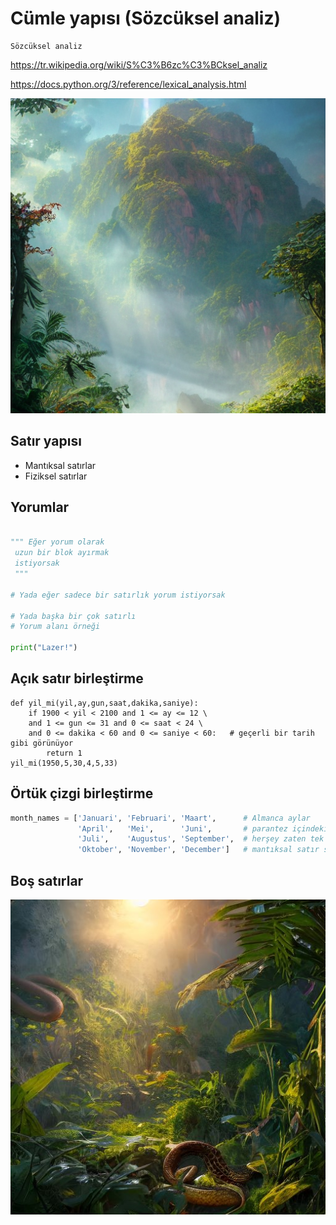 # Cümle yapısı (Sözcüksel analiz)

    Sözcüksel analiz

<https://tr.wikipedia.org/wiki/S%C3%B6zc%C3%BCksel_analiz>

<https://docs.python.org/3/reference/lexical_analysis.html>

![yapılar](./img/structure.jpg)

## Satır yapısı

* Mantıksal satırlar
* Fiziksel satırlar

## Yorumlar

```python

""" Eğer yorum olarak 
 uzun bir blok ayırmak 
 istiyorsak
 """

# Yada eğer sadece bir satırlık yorum istiyorsak

# Yada başka bir çok satırlı
# Yorum alanı örneği

print("Lazer!")

```

## Açık satır birleştirme

```python{2,3}
def yil_mi(yil,ay,gun,saat,dakika,saniye):
    if 1900 < yil < 2100 and 1 <= ay <= 12 \
    and 1 <= gun <= 31 and 0 <= saat < 24 \
    and 0 <= dakika < 60 and 0 <= saniye < 60:   # geçerli bir tarih gibi görünüyor
        return 1
yil_mi(1950,5,30,4,5,33)
```

## Örtük çizgi birleştirme

```python
month_names = ['Januari', 'Februari', 'Maart',      # Almanca aylar
               'April',   'Mei',      'Juni',       # parantez içindeki 
               'Juli',    'Augustus', 'September',  # herşey zaten tek bir 
               'Oktober', 'November', 'December']   # mantıksal satır sayılır
```

## Boş satırlar

![ormanlar](./img/forrest.jpg)